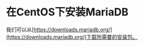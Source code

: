 在CentOS下安装MariaDB
===============================================
我们可以从[https://downloads.mariadb.org/](https://downloads.mariadb.org/)下载所需要的安装包。
